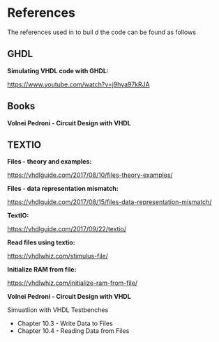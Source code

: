 # References

The references used in to buil d the code can be found as follows

## GHDL

**Simulating VHDL code with GHDL:**

https://www.youtube.com/watch?v=j9hya97kRJA


## Books

**Volnei Pedroni - Circuit Design with VHDL**

## TEXTIO

**Files - theory and examples:**

https://vhdlguide.com/2017/08/10/files-theory-examples/

**Files - data representation mismatch:**

https://vhdlguide.com/2017/08/15/files-data-representation-mismatch/

**TextIO:**

https://vhdlguide.com/2017/09/22/textio/


**Read files using textio:**

https://vhdlwhiz.com/stimulus-file/

**Initialize RAM from file:**

https://vhdlwhiz.com/initialize-ram-from-file/


**Volnei Pedroni - Circuit Design with VHDL**

Simuatlion with VHDL Testbenches
- Chapter 10.3 - Write Data to Files
- Chapter 10.4 - Reading Data from Files
